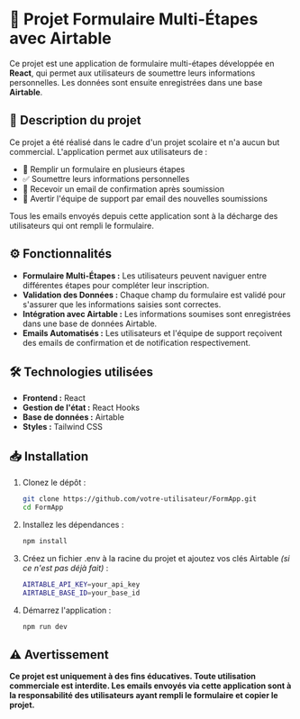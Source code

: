 # 🌟 Projet Formulaire Multi-Étapes avec Airtable

Ce projet est une application de formulaire multi-étapes développée en **React**, qui permet aux utilisateurs de soumettre leurs informations personnelles. Les données sont ensuite enregistrées dans une base **Airtable**.

## 📖 Description du projet

Ce projet a été réalisé dans le cadre d'un projet scolaire et n'a aucun but commercial. L'application permet aux utilisateurs de :

- 📝 Remplir un formulaire en plusieurs étapes
- ✅ Soumettre leurs informations personnelles
- 📧 Recevoir un email de confirmation après soumission
- 🚨 Avertir l'équipe de support par email des nouvelles soumissions

Tous les emails envoyés depuis cette application sont à la décharge des utilisateurs qui ont rempli le formulaire.

## ⚙️ Fonctionnalités

- **Formulaire Multi-Étapes :** Les utilisateurs peuvent naviguer entre différentes étapes pour compléter leur inscription.
- **Validation des Données :** Chaque champ du formulaire est validé pour s'assurer que les informations saisies sont correctes.
- **Intégration avec Airtable :** Les informations soumises sont enregistrées dans une base de données Airtable.
- **Emails Automatisés :** Les utilisateurs et l'équipe de support reçoivent des emails de confirmation et de notification respectivement.

## 🛠️ Technologies utilisées

- **Frontend :** React
- **Gestion de l'état :** React Hooks
- **Base de données :** Airtable
- **Styles :** Tailwind CSS

## 📥 Installation

1. Clonez le dépôt :

   ```bash
   git clone https://github.com/votre-utilisateur/FormApp.git
   cd FormApp
   ```

2. Installez les dépendances :

   ```bash
   npm install
   ```

3. Créez un fichier .env à la racine du projet et ajoutez vos clés Airtable _(si ce n'est pas déjà fait)_ :

   ```bash
   AIRTABLE_API_KEY=your_api_key
   AIRTABLE_BASE_ID=your_base_id
   ```

4. Démarrez l'application :
   ```bash
   npm run dev
   ```

## ⚠️ Avertissement

**Ce projet est uniquement à des fins éducatives. Toute utilisation commerciale est interdite. Les emails envoyés via cette application sont à la responsabilité des utilisateurs ayant rempli le formulaire et copier le projet.**
